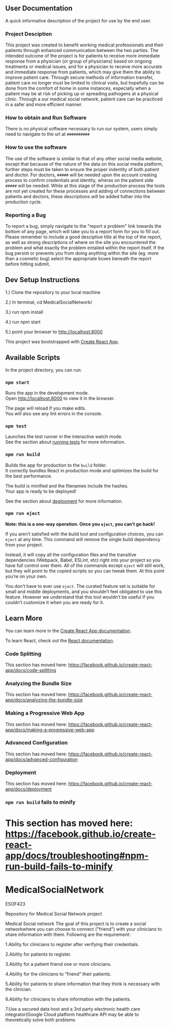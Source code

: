 ## User Documentation

A quick informative description of the project for use by the end user. 

### Project Desciption

This project was created to benefit working medical professionals and their patients through enhanced communication between the two parties. The intended outcome of the project is for patients to receive more immediate response from a physician (or group of physicians) based on ongoing treatments or medical issues, and for a physician to receive more accurate and immediate response from patients, which may give them the ability to improve patient care. Through secure methods of information transfer, patient care no longer must be limited to clinical visits, but hopefully can be done from the comfort of home in some instances, especially when a patient may be at risk of picking up or spreading pathogens at a physical clinic. Through a our medical social network, patient care can be practiced in a safer and more efficient manner.

### How to obtain and Run Software

There is no physical software necessary to run our system, users simply need to navigate to the url at `##########`

### How to use the software

The use of the software is similar to that of any other social media website, except that because of the nature of the data on this social media platform, further steps must be taken to ensure the proper indentity of both patient and doctor. For doctors, `#####` will be needed upon the account creating process to confirm credentials and identity, wheras on the patient side `#####` will be needed. While at this stage of the production process the tools are not yet created for these processes and adding of connections between patients and doctors, these descriptions will be added futher into the production cycle. 

### Reporting a Bug

To report a bug, simply navigate to the "report a problem" link towards the bottom of any page, which will take you to a report form for you to fill out. Please remember to include a good desciptive title at the top of the report, as well as strong descriptions of where on the site you encountered the problem and what exactly the problem entailed within the report itself. If the bug persist or prevents you from doing anything within the site (eg. more than a cosmetic bug) select the appropriate boxes beneath the report before hitting submit. 



## Dev Setup Instructions
1.) Clone the repository to your local machine

2.) In terminal, cd MedicalSocialNetwork/

3.) run npm install

4.) run npm start

5.) point your browser to [http://localhost:8000](http://localhost:8000)


This project was bootstrapped with [Create React App](https://github.com/facebook/create-react-app).

## Available Scripts

In the project directory, you can run:

### `npm start`

Runs the app in the development mode.<br>
Open [http://localhost:8000](http://localhost:8000) to view it in the browser.

The page will reload if you make edits.<br>
You will also see any lint errors in the console.

### `npm test`

Launches the test runner in the interactive watch mode.<br>
See the section about [running tests](https://facebook.github.io/create-react-app/docs/running-tests) for more information.

### `npm run build`

Builds the app for production to the `build` folder.<br>
It correctly bundles React in production mode and optimizes the build for the best performance.

The build is minified and the filenames include the hashes.<br>
Your app is ready to be deployed!

See the section about [deployment](https://facebook.github.io/create-react-app/docs/deployment) for more information.

### `npm run eject`

**Note: this is a one-way operation. Once you `eject`, you can’t go back!**

If you aren’t satisfied with the build tool and configuration choices, you can `eject` at any time. This command will remove the single build dependency from your project.

Instead, it will copy all the configuration files and the transitive dependencies (Webpack, Babel, ESLint, etc) right into your project so you have full control over them. All of the commands except `eject` will still work, but they will point to the copied scripts so you can tweak them. At this point you’re on your own.

You don’t have to ever use `eject`. The curated feature set is suitable for small and middle deployments, and you shouldn’t feel obligated to use this feature. However we understand that this tool wouldn’t be useful if you couldn’t customize it when you are ready for it.

## Learn More

You can learn more in the [Create React App documentation](https://facebook.github.io/create-react-app/docs/getting-started).

To learn React, check out the [React documentation](https://reactjs.org/).

### Code Splitting

This section has moved here: https://facebook.github.io/create-react-app/docs/code-splitting

### Analyzing the Bundle Size

This section has moved here: https://facebook.github.io/create-react-app/docs/analyzing-the-bundle-size

### Making a Progressive Web App

This section has moved here: https://facebook.github.io/create-react-app/docs/making-a-progressive-web-app

### Advanced Configuration

This section has moved here: https://facebook.github.io/create-react-app/docs/advanced-configuration

### Deployment

This section has moved here: https://facebook.github.io/create-react-app/docs/deployment

### `npm run build` fails to minify

This section has moved here: https://facebook.github.io/create-react-app/docs/troubleshooting#npm-run-build-fails-to-minify
=======
# MedicalSocialNetwork
ESOF423

Repository for Medical Social Network project

Medical Social network The goal of this project is to create a social networkwhere you can choose to connect ("friend") with your clinicians to share information with them. Following are the requirement:

1.Ability for clinicians to register after verifying their credentials.

2.Ability for patients to register.

3.Ability for a patient friend one or more clinicians.

4.Ability for the clinicians to “friend” their patients.

5.Ability for patients to share information that they think is necessary with the clinician.

6.Ability for clinicians to share information with the patients.

7.Use a secured data host and a 3rd party electronic health care integrator(Google Cloud platform healthcare API may be able to theoretically solve both problems
